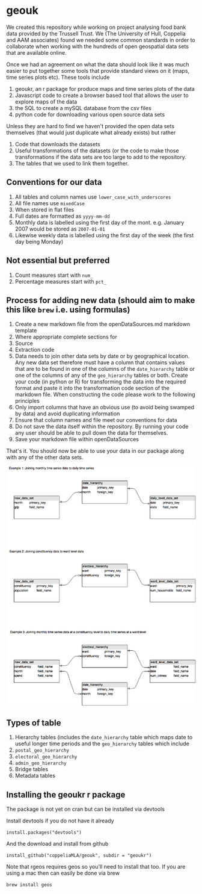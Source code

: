 # geouk

We created this repository while working on project analysing food bank data provided by the Trussell Trust. We (The University of Hull, Coppelia and AAM associates) found we needed some common standards in order to collaborate when working with the hundreds of open geospatial data sets that are available online.

Once we had an agreement on what the data should look like it was much easier to put together some tools that provide standard views on it (maps, time series plots etc). These tools include

1. geoukr, an r package for produce maps and time series plots of the data
2. Javascript code to create a browser based tool that allows the user to explore maps of the data
3. the SQL to create a mySQL database from the csv files
4. python code for downloading various open source data sets

Unless they are hard to find we haven't provided the open data sets themselves (that would just duplicate what already exists) but rather 

1. Code that downloads the datasets
2. Useful transformations of the datasets (or the code to make those transformations if the data sets are too large to add to the repository.
3. The tables that we used to link them together. 


## Conventions for our data

1. All tables and column names use `lower_case_with_underscores`
2. All file names use `mixedCase`
3. When stored in flat files
  1. Full dates are formatted as `yyyy-mm-dd`
  2. Monthly data is labelled using the first day of the mont. e.g. January 2007 would be stored as `2007-01-01`
  3. Likewise weekly data is labelled using the first day of the week (the first day being Monday)

## Not essential but preferred

1. Count measures start with `num_`
2. Percentage measures start with `pct_`


## Process for adding new data (should aim to make this like `brew` i.e. using formulas) 

1. Create a new markdown file from the openDataSources.md markdown template
2. Where appropriate complete sections for
  1. Source
  2. Extraction code
2. Data needs to join other data sets by date or by geographical location. Any new data set therefore must have a column that contains values that are to be found in one of the columns of the `date_hierarchy` table or one of the columns of any of the `geo_hierarchy` tables or both. Create your code (in python or R) for transforming the data into the required format and paste it into the transformation code section of the markdown file. When constructing the code please work to the following principles
  1. Only import columns that have an obvious use (to avoid being swamped by data) and avoid duplicating information
  2. Ensure that column names and file meet our conventions for data
3. Do not save the data itself within the repository. By running your code any user should be able to pull down the data for themselves.
4. Save your markdown file within openDataSources

That's it. You should now be able to use your data in our package along with any of the other data sets.


![](images/AddingNewTables.png)

## Types of table

1. Hierarchy tables (includes the `date_hierarchy` table which maps date to useful longer time periods and the `geo_hierarchy` tables which include 
  1. `postal_geo_hierarchy`
  2. `electoral_geo_hierarchy`
  3. `admin_geo_hierarchy`
2. Bridge tables
3. Metadata tables

## Installing the geoukr r package

The package is not yet on cran but can be installed via devtools

Install devtools if you do not have it already

```
install.packages("devtools")
```

And the download and install from github

```
install_github("coppeliaMLA/geouk", subdir = "geoukr")
```

Note that rgeos requires geos so you'll need to install that too. If you are using a mac then can easily be done via brew

```
brew install geos
```









